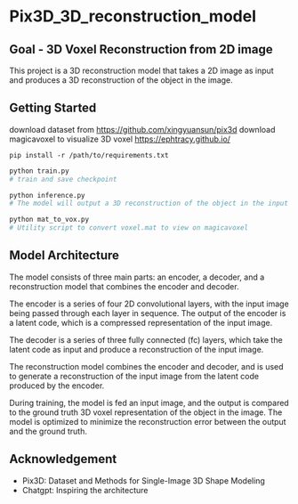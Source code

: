 # Pix3D_3D_reconstruction_model

## Goal - 3D Voxel Reconstruction from 2D image 
This project is a 3D reconstruction model that takes a 2D image as input and produces a 3D reconstruction of the object in the image.

## Getting Started
download dataset from https://github.com/xingyuansun/pix3d
download magicavoxel to visualize 3D voxel https://ephtracy.github.io/

```console
pip install -r /path/to/requirements.txt
```

```python
python train.py
# train and save checkpoint

python inference.py
# The model will output a 3D reconstruction of the object in the input image as a voxel file saved in the specified output folder.

python mat_to_vox.py
# Utility script to convert voxel.mat to view on magicavoxel
```

## Model Architecture
The model consists of three main parts: an encoder, a decoder, and a reconstruction model that combines the encoder and decoder.

The encoder is a series of four 2D convolutional layers, with the input image being passed through each layer in sequence. The output of the encoder is a latent code, which is a compressed representation of the input image.

The decoder is a series of three fully connected (fc) layers, which take the latent code as input and produce a reconstruction of the input image.

The reconstruction model combines the encoder and decoder, and is used to generate a reconstruction of the input image from the latent code produced by the encoder.

During training, the model is fed an input image, and the output is compared to the ground truth 3D voxel representation of the object in the image. The model is optimized to minimize the reconstruction error between the output and the ground truth.

## Acknowledgement
- Pix3D: Dataset and Methods for Single-Image 3D Shape Modeling
- Chatgpt: Inspiring the architecture